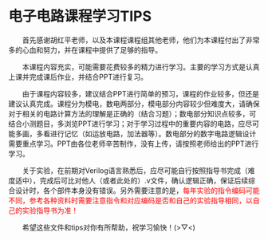 # 电子电路课程学习TIPS

&emsp;&emsp;首先感谢胡红平老师，以及本课程课程组其他老师，他们为本课程付出了非常多的心血和努力，并在课程中提供了足够的指导。

&emsp;&emsp;本课程内容充实，可能需要花费较多的精力进行学习。主要的学习方式是认真上课并完成课后作业，并结合PPT进行复习。

&emsp;&emsp;由于课程内容较多，建议结合PPT进行简单的预习，课程的作业较多，但还是建议认真完成。课程分为模电，数电两部分，模电部分内容较少但难度大，请确保对于相关的电路计算方法的理解是正确的（结合习题）；数电部分知识点较多，可结合小测题目，多浏览PPT进行学习；对于学习过程中的重要内容的电路，应尽可能多画，多看进行记忆（如运放电路，加法器等）。数电部分的数字电路逻辑设计需要重点学习。PPT由各位老师辛苦制作，没有上传，请按照老师给出的PPT进行学习。

&emsp;&emsp;关于实验，在前期对Verilog语言熟悉后，应尽可能自行按照指导书完成（难度适中），完成后可比对他人（或者此处的）.v文件，确认逻辑正确，保证后续综合设计时，各个部件本身没有错误。另外需要注意的是，<font color ="red">每年实验的指令编码可能不同，参考各种资料时需要注意指令和对应编码是否和自己的实验指导相同，以自己的实验指导书为准！</font>

&emsp;&emsp;希望这些文件和tips对你有所帮助，祝学习愉快！(>▽<)